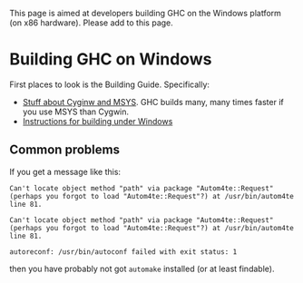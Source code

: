 
This page is aimed at developers building GHC on the Windows platform (on x86 hardware).  Please add to this page.


# Building GHC on Windows



First places to look is the Building Guide.  Specifically:


- [Stuff about Cyginw and MSYS](http://www.haskell.org/ghc/docs/latest/html/building/platforms.html#cygwin-and-mingw).  GHC builds many, many times faster if you use MSYS than Cygwin.
- [Instructions for building under Windows](http://www.haskell.org/ghc/docs/latest/html/building/winbuild.html)

## Common problems



If you get a message like this:


```wiki
Can't locate object method "path" via package "Autom4te::Request" (perhaps you forgot to load "Autom4te::Request"?) at /usr/bin/autom4te line 81.

Can't locate object method "path" via package "Autom4te::Request" (perhaps you forgot to load "Autom4te::Request"?) at /usr/bin/autom4te line 81.

autoreconf: /usr/bin/autoconf failed with exit status: 1
```


then you have probably not got `automake` installed (or at least findable).



